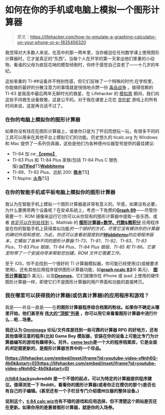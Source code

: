 # 如何在你的手机或电脑上模拟一个图形计算器

> 原文：<https://lifehacker.com/how-to-emulate-a-graphing-calculator-on-your-phone-or-p-1835456320>

我觉得对大多数人来说，在高中的那一两年里，当你被迫在任何数学课上使用图形计算器时，它才是真正的“东西”。当每个人在开学的第一天拿出他们笨重的小动物，看谁的父母为疯狂花哨的模型倾倒时，你终于感觉自己变老了——十几岁的年纪。



这些笨重的 TI-##设备并不特别性感，但它们反映了一个特殊的时代:在学校里，你能做的最好的分散注意力的事情就是悄悄地点燃一份 [毒品战争](https://breakintochat.com/wiki/Drugwars) 。值得信赖的 TI-83 是我高中最后两年无聊时光的救星，在 Lifehacker 的 [模拟周](https://lifehacker.com/c/analog-week) 期间，我们向这些手持救生设备致敬，这是公平的。对于我在课堂上花在 [贪吃蛇](https://youtu.be/ITNd8uNUGX8?t=915) 游戏上的所有时间来说，这是再合适不过了。

### 在你的电脑上模拟你的图形计算器

如果你没有钱花在图形计算器上，或者你只是为了怀旧而想玩一玩，有很多不同的工具可以用来在其他平台上模拟它们的功能。历史悠久的 ticalc.org 为 Windows 和 Mac 提供了一系列仿真器，这些是他们为各种德州仪器型号提供的最佳建议:

*   TI-84 加 ce:[**【cemu】**](https://github.com/CE-Programming/CEmu)
*   TI-83 Plus 和 TI-84 Plus 家族(包括 TI-84 Plus C 银色版):[**jsTIfied**](https://www.cemetech.net/projects/jstified/)T5[**Wabbitemu**](https://archive.codeplex.com/?p=wabbit)
*   TI-89、TI-92 Plus、远航 200: [**铁木**](http://lpg.ticalc.org/prj_tiemu/)T5】
*   TI Nspire: [**火鸟**](https://github.com/nspire-emus/firebird)T5】

### **在你的智能手机或平板电脑上模拟你的图形计算器**

我认为在智能手机上模拟一个图形计算器是非常有意义的。毕竟，如果没有必要，为什么要携带两个设备呢？在安卓系统上，考虑一下免费的[**Graph 89**](https://play.google.com/store/apps/details?id=com.Bisha.TI89Emu&hl=en)——尽管你需要一个. ROM 镜像来运行它(你可以从你现有的图形计算器中提取一些东西，或者 [肯定可以在别处找到](https://www.reddit.com/r/apple/comments/825jy1/is_there_a_ti84_emulator_on_the_mac/dv7pq1g/) )。Mathlab 的 [**图形计算器+数学、代数&微积分**](https://play.google.com/store/apps/details?id=us.mathlab.android) 应用程序是在你的智能手机上获得类似功能*的一个很好的方式，尽管它没有模仿你的计算器的确切外观和感觉。为此，你还可以查看前面提到的[**Wabbitemu**](https://play.google.com/store/apps/details?id=com.Revsoft.Wabbitemu)的应用程序版本，它模拟了各种不同的图形计算器:TI-73、TI-81、TI-82、TI-83、TI-83 Plus、TI-83 Plus 银版、TI-84 Plus、TI-84 Plus 银版、TI-85 和 TI-86。它甚至附带了一个安装向导来帮助您创建。ROM 文件它需要工作。*

至于 iOS，你不会找到一个很好的 TI 计算器模拟器，你可能已经使用过(或被要求使用)。还有其他应用程序提供图形计算器功能，如[**graph ncalc 83**](https://apps.apple.com/us/app/graphncalc83/id744882019)(6 美元)、 [**图形计算器加**](https://apps.apple.com/us/app/id1279565050?l=en)(5 美元)，以及[**Desmos**](https://apps.apple.com/us/app/desmos-graphing-calculator/id653517540)。它们就像你在 iPhone 或 ipad 上使用的硬件图形计算器一样，即使它们不是图形计算器的用户界面和功能的直接拷贝。

### 我在哪里可以获得我的计算器(或仿真计算器)的应用程序和游戏？

我是——并且一直是——在[](https://www.ticalc.org/)**的图形计算器程序综合档案的粉丝。如果你不确定从哪里开始，他们甚至有 [伟大的“顶部”列表](https://www.ticalc.org/archives/files/stats.html) ，你可以用它来看看图形计算器中流行什么...呃...场景。**

**我还认为 [**Omnimaga**](https://www.omnimaga.org/) 论坛/文件库是找到一些可靠的计算器 RPG 的好地方，还有其他值得注意的程序(比如 Game Boy 模拟器，安装在你的设备上可能比专门为计算器编写的游戏有趣得多)。另外，[**ceme tech**](https://www.cemetech.net/)是一个大的程序档案库，它是全面的*和*定期更新的，是图形计算器世界中的一个珍品。**

 **[https://lifehacker.com/embed/inset/iframe?id=youtube-video-xNnh6Q-4b0k&start=0](https://lifehacker.com/embed/inset/iframe?id=youtube-video-xNnh6Q-4b0k&start=0)** 

**[**/r/ti84 hacks**](https://www.reddit.com/r/ti84hacks/)subreddit 是一个不错的起点，可以为特定的计算器提供程序建议。值得浏览一下 Reddit，看看你的图形计算器(或者你正在模仿的那个)是否也有自己的子编辑。(甚至还有一个子栏目专门介绍德州仪器的整体设备。)**

**说到这个，[**ti 84 calc wiz**](https://www.ti84calcwiz.com/)也有不错的游戏和应用选择，但不清楚这个网站是否还在更新。如果你用的是惠普图形计算器，[](https://www.hpcalc.org/)**就是你的入场券。****